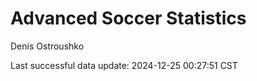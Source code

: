 # Advanced Soccer Statistics
Denis Ostroushko

<!-- gfm -->

Last successful data update: 2024-12-25 00:27:51 CST
